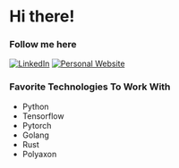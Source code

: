 # Hi there!

### Follow me here
<a href="https://www.linkedin.com/in/zeyaddeeb" target="_blank"><img alt="LinkedIn" src="https://img.shields.io/badge/linkedin-%230077B5.svg?&style=for-the-badge&logo=linkedin&logoColor=white" /></a>
<a href="https://www.zeyaddeeb.com" target="_blank"><img alt="Personal Website" src="https://img.shields.io/badge/Personal%20Website-%2312100E.svg?&style=for-the-badge&logoColor=white" /></a>

### Favorite Technologies To Work With
+ Python
+ Tensorflow
+ Pytorch
+ Golang
+ Rust
+ Polyaxon
